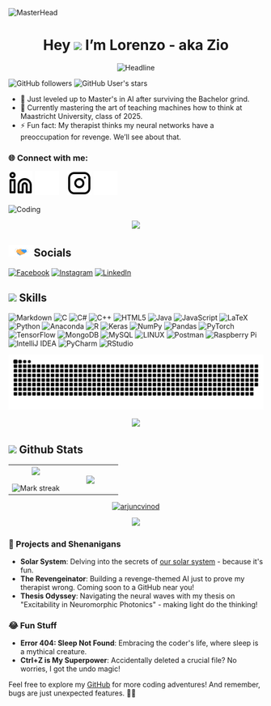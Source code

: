 ![MasterHead](https://i.pinimg.com/originals/77/ca/a3/77caa32884d735d439ade45ba37feaf2.gif)
<h1 align="center">Hey <img src="https://media.giphy.com/media/hvRJCLFzcasrR4ia7z/giphy.gif" width="35"> I’m Lorenzo - aka Zio</h1>

<div align=center><img src="https://readme-typing-svg.herokuapp.com?color=%236FDA44&size=32&center=true&vCenter=true&width=600&height=50&lines=Web+Developer;Computer+Science+Student;Freelancer;Open-Source+Enthusiast" alt="Headline" /></div>  

![GitHub followers](https://img.shields.io/github/followers/Lozzio99?style=social) ![GitHub User's stars](https://img.shields.io/github/stars/Lozzio99?style=social) <img src="https://komarev.com/ghpvc/?username=Lozzio99" alt="" />


- 🧠 Just leveled up to Master's in AI after surviving the Bachelor grind.
- 🚀 Currently mastering the art of teaching machines how to think at Maastricht University, class of 2025.
- ⚡ Fun fact: My therapist thinks my neural networks have a preoccupation for revenge. We’ll see about that.

### 🌐 Connect with me:

[![LinkedIn Light Mode](img/linkedin-light.svg)](https://www.linkedin.com/in/giuseppe-pompigna-55a720198#gh-light-mode-only)
[![LinkedIn Dark Mode](img/linkedin-dark.svg)](https://www.linkedin.com/in/giuseppe-pompigna-55a720198#gh-dark-mode-only)
&nbsp;&nbsp;
[![Instagram Light Mode](img/instagram-light.svg)](https://www.instagram.com/loz_zio_#gh-light-mode-only)
[![Instagram Dark Mode](img/instagram-dark.svg)](https://www.instagram.com/loz_zio_#gh-dark-mode-only)

<img align="center" alt="Coding" width="600" src="https://octodex.github.com/images/daftpunktocat-guy.gif">

 <p  align="center">
<img src="https://user-images.githubusercontent.com/73097560/115834477-dbab4500-a447-11eb-908a-139a6edaec5c.gif">             
<br>

## <img src="https://github.com/0xAbdulKhalid/0xAbdulKhalid/raw/main/assets/mdImages/handshake.gif" width=50px>Socials
[![Facebook](https://img.shields.io/badge/Facebook-%231877F2.svg?logo=Facebook&logoColor=white)](https://facebook.com/lorenzo.pompigna.5) [![Instagram](https://img.shields.io/badge/Instagram-%23E4405F.svg?logo=Instagram&logoColor=white)](https://instagram.com/loz_zio_) [![LinkedIn](https://img.shields.io/badge/LinkedIn-%230077B5.svg?logo=linkedin&logoColor=white)](https://linkedin.com/in/giuseppe-pompigna-55a720198) 

## <img src="https://media2.giphy.com/media/QssGEmpkyEOhBCb7e1/giphy.gif?cid=ecf05e47a0n3gi1bfqntqmob8g9aid1oyj2wr3ds3mg700bl&rid=giphy.gif" width ="25"> <b>  Skills</b>
![Markdown](https://img.shields.io/badge/markdown-%23000000.svg?style=for-the-badge&logo=markdown&logoColor=white)
![C](https://img.shields.io/badge/c-%2300599C.svg?style=for-the-badge&logo=c&logoColor=white)
![C#](https://img.shields.io/badge/c%23-%23239120.svg?style=for-the-badge&logo=c-sharp&logoColor=white)
![C++](https://img.shields.io/badge/c++-%2300599C.svg?style=for-the-badge&logo=c%2B%2B&logoColor=white)
![HTML5](https://img.shields.io/badge/html5-%23E34F26.svg?style=for-the-badge&logo=html5&logoColor=white)
![Java](https://img.shields.io/badge/java-%23ED8B00.svg?style=for-the-badge&logo=openjdk&logoColor=white)
![JavaScript](https://img.shields.io/badge/javascript-%23323330.svg?style=for-the-badge&logo=javascript&logoColor=%23F7DF1E)
![LaTeX](https://img.shields.io/badge/latex-%23008080.svg?style=for-the-badge&logo=latex&logoColor=white)
![Python](https://img.shields.io/badge/python-3670A0?style=for-the-badge&logo=python&logoColor=ffdd54)
![Anaconda](https://img.shields.io/badge/Anaconda-%2344A833.svg?style=for-the-badge&logo=anaconda&logoColor=white)
![R](https://img.shields.io/badge/r-%23276DC3.svg?style=for-the-badge&logo=r&logoColor=white)
![Keras](https://img.shields.io/badge/Keras-%23D00000.svg?style=for-the-badge&logo=Keras&logoColor=white)
![NumPy](https://img.shields.io/badge/numpy-%23013243.svg?style=for-the-badge&logo=numpy&logoColor=white)
![Pandas](https://img.shields.io/badge/pandas-%23150458.svg?style=for-the-badge&logo=pandas&logoColor=white)
![PyTorch](https://img.shields.io/badge/PyTorch-%23EE4C2C.svg?style=for-the-badge&logo=PyTorch&logoColor=white)
![TensorFlow](https://img.shields.io/badge/TensorFlow-%23FF6F00.svg?style=for-the-badge&logo=TensorFlow&logoColor=white)
![MongoDB](https://img.shields.io/badge/MongoDB-%234ea94b.svg?style=for-the-badge&logo=mongodb&logoColor=white) 
![MySQL](https://img.shields.io/badge/mysql-%2300f.svg?style=for-the-badge&logo=mysql&logoColor=white)
![LINUX](https://img.shields.io/badge/Linux-FCC624?style=for-the-badge&logo=linux&logoColor=black) 
![Postman](https://img.shields.io/badge/Postman-FF6C37?style=for-the-badge&logo=postman&logoColor=white) 
![Raspberry Pi](https://img.shields.io/badge/-RaspberryPi-C51A4A?style=for-the-badge&logo=Raspberry-Pi)
![IntelliJ IDEA](https://img.shields.io/badge/IntelliJIDEA-000000.svg?style=for-the-badge&logo=intellij-idea&logoColor=white)
![PyCharm](https://img.shields.io/badge/pycharm-143?style=for-the-badge&logo=pycharm&logoColor=black&color=black&labelColor=green)
![RStudio](https://img.shields.io/badge/RStudio-4285F4?style=for-the-badge&logo=rstudio&logoColor=white)


<picture>
  <source media="(prefers-color-scheme: dark)" srcset="https://raw.githubusercontent.com/Lozzio99/Lozzio99/output/github-contribution-grid-snake-dark.svg">
  <source media="(prefers-color-scheme: light)" srcset="https://raw.githubusercontent.com/Lozzio99/Lozzio99/output/github-contribution-grid-snake.svg">
  <img alt="github contribution grid snake animation" src="https://raw.githubusercontent.com/Lozzio99/Lozzio99/output/github-contribution-grid-snake.svg">
</picture>


<p  align="center">
<img src="https://user-images.githubusercontent.com/73097560/115834477-dbab4500-a447-11eb-908a-139a6edaec5c.gif">             
<br>

## <img src="https://media.giphy.com/media/iY8CRBdQXODJSCERIr/giphy.gif" width="35"><b> Github Stats </b>
<p align="center">
<table align="center">
<tr border="none">
<td width="50%" align="center">
  <img  align="center"  src="https://github-readme-stats.vercel.app/api?username=Lozzio99&theme=midnight-purple&show_icons=true&count_private=true" />
  <br></br>
  <img  title="🔥 Get streak stats for your profile at git.io/streak-stats" alt="Mark streak" src="https://github-readme-streak-stats.herokuapp.com/?user=Lozzio99&theme=midnight-purple&hide_border=false" /> 
</td>

<td width="50%" align="center"><img  align="center"  src="https://github-readme-stats.anuraghazra1.vercel.app/api/top-langs/?username=Lozzio99&theme=midnight-purple&hide_border=false&no-bg=true&no-frame=true&langs_count=10"/></td>
</tr>
</table>
<p align="center"> <a href="https://github.com/ryo-ma/github-profile-trophy"><img src="https://github-profile-trophy.vercel.app/?username=Lozzio99&layout=compact&theme=radical&column=7&row=1&margin-w=15&margin-h=15" alt="arjuncvinod" /></a></p></p>
<p  align="center">
<img src="https://user-images.githubusercontent.com/73097560/115834477-dbab4500-a447-11eb-908a-139a6edaec5c.gif">             
<br>

### 🚀 Projects and Shenanigans

- **Solar System**: Delving into the secrets of [our solar system](#https://github.com/Lozzio99/SolarSystem3D) - because it's fun.
- **The Revengeinator**: Building a revenge-themed AI just to prove my therapist wrong. Coming soon to a GitHub near you!
- **Thesis Odyssey**: Navigating the neural waves with my thesis on "Excitability in Neuromorphic Photonics" - making light do the thinking!

### 😂 Fun Stuff

- **Error 404: Sleep Not Found**: Embracing the coder's life, where sleep is a mythical creature.
- **Ctrl+Z is My Superpower**: Accidentally deleted a crucial file? No worries, I got the undo magic!

Feel free to explore my [GitHub](https://github.com/Lozzio99) for more coding adventures! And remember, bugs are just unexpected features. 🐛✨
